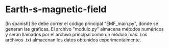 # Earth-s-magnetic-field
[In spanish]
Se debe correr el código principal "EMF_main.py", donde se generan las gráficas. 
El archivo "modulo.py" almacena métodos numéricos y serán llamados por el archivo principal como un módulo más.
Los archivos .txt almacenan los datos obtenidos experimentalmente.

